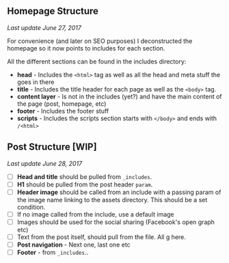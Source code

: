 ## Homepage Structure
_Last update June 27, 2017_

For convenience (and later on SEO purposes) I deconstructed the homepage so it now points to includes for each section.

All the different sections can be found in the includes directory:

* **head** - Includes the `<html>` tag as well as all the head and meta stuff the goes in there
* **title** - Includes the title header for each page as well as the `<body>` tag.
* **content layer** - Is not in the includes (yet?) and have the main content of the page (post, homepage, etc)
* **footer** - Includes the footer stuff
* **scripts** - Includes the scripts section starts with `</body>` and ends with `/<html>`

## Post Structure [WIP]
_Last update June 28, 2017_

- [ ] **Head and title** should be pulled from `_includes`.
- [ ] **H1** should be pulled from the post header `param`.
- [ ] **Header image** should be called from an include with a passing param of the image name linking to the assets directory. This should be a set condition.
- [ ] If no image called from the include, use a default image
- [ ] Images should be used for the social sharing (Facebook's open graph etc)
- [ ] Text from the post itself, should pull from the file. All g here.
- [ ] **Post navigation** - Next one, last one etc
- [ ] **Footer** - from `_includes`..
